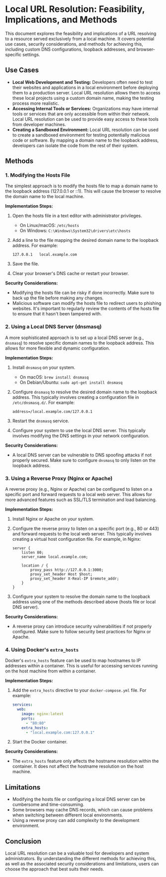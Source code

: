 # Local URL Resolution: Feasibility, Implications, and Methods

This document explores the feasibility and implications of a URL resolving to a resource served exclusively from a local machine. It covers potential use cases, security considerations, and methods for achieving this, including custom DNS configurations, loopback addresses, and browser-specific settings.

## Use Cases

- **Local Web Development and Testing:** Developers often need to test their websites and applications in a local environment before deploying them to a production server. Local URL resolution allows them to access these local projects using a custom domain name, making the testing process more realistic.
- **Accessing Internal Tools or Services:** Organizations may have internal tools or services that are only accessible from within their network. Local URL resolution can be used to provide easy access to these tools from developer machines.
- **Creating a Sandboxed Environment:** Local URL resolution can be used to create a sandboxed environment for testing potentially malicious code or software. By mapping a domain name to the loopback address, developers can isolate the code from the rest of their system.

## Methods

### 1. Modifying the Hosts File

The simplest approach is to modify the hosts file to map a domain name to the loopback address (127.0.0.1 or ::1). This will cause the browser to resolve the domain name to the local machine.

**Implementation Steps:**

1.  Open the hosts file in a text editor with administrator privileges.
    -   On Linux/macOS: `/etc/hosts`
    -   On Windows: `C:\Windows\System32\drivers\etc\hosts`
2.  Add a line to the file mapping the desired domain name to the loopback address. For example:

    ```
    127.0.0.1   local.example.com
    ```
3.  Save the file.
4.  Clear your browser's DNS cache or restart your browser.

**Security Considerations:**

-   Modifying the hosts file can be risky if done incorrectly. Make sure to back up the file before making any changes.
-   Malicious software can modify the hosts file to redirect users to phishing websites. It's important to regularly review the contents of the hosts file to ensure that it hasn't been tampered with.

### 2. Using a Local DNS Server (dnsmasq)

A more sophisticated approach is to set up a local DNS server (e.g., `dnsmasq`) to resolve specific domain names to the loopback address. This allows for more flexible and dynamic configuration.

**Implementation Steps:**

1.  Install `dnsmasq` on your system.
    -   On macOS: `brew install dnsmasq`
    -   On Debian/Ubuntu: `sudo apt-get install dnsmasq`
2.  Configure `dnsmasq` to resolve the desired domain name to the loopback address. This typically involves creating a configuration file in `/etc/dnsmasq.d/`. For example:

    ```
    address=/local.example.com/127.0.0.1
    ```
3.  Restart the `dnsmasq` service.
4.  Configure your system to use the local DNS server. This typically involves modifying the DNS settings in your network configuration.

**Security Considerations:**

-   A local DNS server can be vulnerable to DNS spoofing attacks if not properly secured. Make sure to configure `dnsmasq` to only listen on the loopback address.

### 3. Using a Reverse Proxy (Nginx or Apache)

A reverse proxy (e.g., Nginx or Apache) can be configured to listen on a specific port and forward requests to a local web server. This allows for more advanced features such as SSL/TLS termination and load balancing.

**Implementation Steps:**

1.  Install Nginx or Apache on your system.
2.  Configure the reverse proxy to listen on a specific port (e.g., 80 or 443) and forward requests to the local web server. This typically involves creating a virtual host configuration file. For example, in Nginx:

    ```nginx
    server {
        listen 80;
        server_name local.example.com;

        location / {
            proxy_pass http://127.0.0.1:3000;
            proxy_set_header Host $host;
            proxy_set_header X-Real-IP $remote_addr;
        }
    }
    ```
3.  Configure your system to resolve the domain name to the loopback address using one of the methods described above (hosts file or local DNS server).

**Security Considerations:**

-   A reverse proxy can introduce security vulnerabilities if not properly configured. Make sure to follow security best practices for Nginx or Apache.

### 4. Using Docker's `extra_hosts`

Docker's `extra_hosts` feature can be used to map hostnames to IP addresses within a container. This is useful for accessing services running on the host machine from within a container.

**Implementation Steps:**

1.  Add the `extra_hosts` directive to your `docker-compose.yml` file. For example:

    ```yaml
    services:
      web:
        image: nginx:latest
        ports:
          - "80:80"
        extra_hosts:
          - "local.example.com:127.0.0.1"
    ```
2.  Start the Docker container.

**Security Considerations:**

-   The `extra_hosts` feature only affects the hostname resolution within the container. It does not affect the hostname resolution on the host machine.

## Limitations

-   Modifying the hosts file or configuring a local DNS server can be cumbersome and time-consuming.
-   Some browsers may cache DNS records, which can cause problems when switching between different local environments.
-   Using a reverse proxy can add complexity to the development environment.

## Conclusion

Local URL resolution can be a valuable tool for developers and system administrators. By understanding the different methods for achieving this, as well as the associated security considerations and limitations, users can choose the approach that best suits their needs.